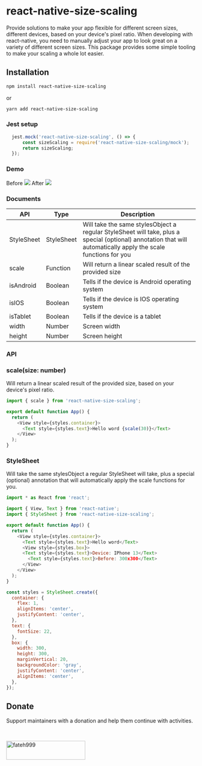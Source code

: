 # react-native-size-scaling
Provide solutions to make your app flexible for different screen sizes, different devices, based on your device's pixel ratio. When developing with react-native, you need to manually adjust your app to look great on a variety of different screen sizes. This package provides some simple tooling to make your scaling a whole lot easier.
## Installation

```sh
npm install react-native-size-scaling
```
or
```sh
yarn add react-native-size-scaling
```

### Jest setup
```js
  jest.mock('react-native-size-scaling', () => {
      const sizeScaling = require('react-native-size-scaling/mock');
      return sizeScaling;
  });
```

### Demo
Before
![](https://github.com/hoaphantn7604/file-upload/blob/master/document/scaling/scaling1.png)
After
![](https://github.com/hoaphantn7604/file-upload/blob/master/document/scaling/scaling2.png)


### Documents
| API                | Type                 | Description                                                             |
| ------------------ | -------------------- | ----------------------------------------------------------------------- |
| StyleSheet         | StyleSheet           | Will take the same stylesObject a regular StyleSheet will take, plus a special (optional) annotation that will automatically apply the scale functions for you                 |
| scale              | Function             | Will return a linear scaled result of the provided size                 |
| isAndroid          | Boolean              | Tells if the device is Android operating system                         |
| isIOS              | Boolean              | Tells if the device is IOS operating system                             |
| isTablet           | Boolean              | Tells if the device is a tablet                                         |
| width              | Number               | Screen width                                                            |
| height             | Number               | Screen height                                                           |

### API
### scale(size: number)
Will return a linear scaled result of the provided size, based on your device's pixel ratio.

```js
import { scale } from 'react-native-size-scaling';

export default function App() {
  return (
    <View style={styles.container}>
      <Text style={styles.text}>Hello word {scale(30)}</Text>
    </View>
  );
}

```

### StyleSheet
Will take the same stylesObject a regular StyleSheet will take, plus a special (optional) annotation that will automatically apply the scale functions for you.

```js
import * as React from 'react';

import { View, Text } from 'react-native';
import { StyleSheet } from 'react-native-size-scaling';

export default function App() {
  return (
    <View style={styles.container}>
      <Text style={styles.text}>Hello word</Text>
      <View style={styles.box}>
      <Text style={styles.text}>Device: IPhone 13</Text>
        <Text style={styles.text}>Before: 300x300</Text>
      </View>
    </View>
  );
}

const styles = StyleSheet.create({
  container: {
    flex: 1,
    alignItems: 'center',
    justifyContent: 'center',
  },
  text: {
    fontSize: 22,
  },
  box: {
    width: 300,
    height: 300,
    marginVertical: 20,
    backgroundColor: 'gray',
    justifyContent: 'center',
    alignItems: 'center',
  },
});
```

## Donate

Support maintainers with a donation and help them continue with activities.

<br><p><a href="https://www.buymeacoffee.com/hoaphantn"> <img align="left" src="https://cdn.buymeacoffee.com/buttons/v2/default-yellow.png" height="50" width="210" alt="fateh999" /></a></p><br><br><br>
